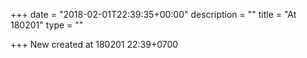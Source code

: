 +++
date = "2018-02-01T22:39:35+00:00"
description = ""
title = "At 180201"
type = ""

+++
New created at 180201 22:39+0700